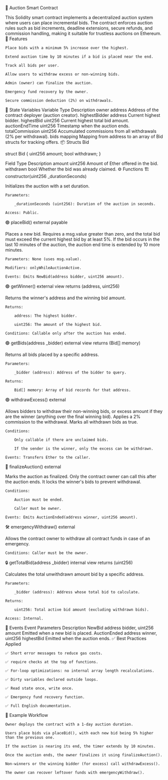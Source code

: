 🧾 Auction Smart Contract

This Solidity smart contract implements a decentralized auction system where users can place incremental bids. The contract enforces auction rules such as bid increments, deadline extensions, secure refunds, and commission handling, making it suitable for trustless auctions on Ethereum.
📌 Features

    Place bids with a minimum 5% increase over the highest.

    Extend auction time by 10 minutes if a bid is placed near the end.

    Track all bids per user.

    Allow users to withdraw excess or non-winning bids.

    Admin (owner) can finalize the auction.

    Emergency fund recovery by the owner.

    Secure commission deduction (2%) on withdrawals.

🧱 State Variables
Variable	Type	Description
owner	address	Address of the contract deployer (auction creator).
highestBidder	address	Current highest bidder.
highestBid	uint256	Current highest total bid amount.
auctionEndTime	uint256	Timestamp when the auction ends.
totalCommission	uint256	Accumulated commissions from all withdrawals (2% per withdrawal).
bids	mapping	Mapping from address to an array of Bid structs for tracking offers.
📦 Structs
Bid

struct Bid {
    uint256 amount;
    bool withdrawn;
}

Field	Type	Description
amount	uint256	Amount of Ether offered in the bid.
withdrawn	bool	Whether the bid was already claimed.
⚙️ Functions
🏗️ constructor(uint256 _durationSeconds)

Initializes the auction with a set duration.

    Parameters:

        _durationSeconds (uint256): Duration of the auction in seconds.

    Access: Public.

🟢 placeBid() external payable

Places a new bid. Requires a msg.value greater than zero, and the total bid must exceed the current highest bid by at least 5%. If the bid occurs in the last 10 minutes of the auction, the auction end time is extended by 10 more minutes.

    Parameters: None (uses msg.value).

    Modifiers: onlyWhileAuctionActive.

    Events: Emits NewBid(address bidder, uint256 amount).

🟢 getWinner() external view returns (address, uint256)

Returns the winner's address and the winning bid amount.

    Returns:

        address: The highest bidder.

        uint256: The amount of the highest bid.

    Conditions: Callable only after the auction has ended.

🟢 getBids(address _bidder) external view returns (Bid[] memory)

Returns all bids placed by a specific address.

    Parameters:

        _bidder (address): Address of the bidder to query.

    Returns:

        Bid[] memory: Array of bid records for that address.

🟢 withdrawExcess() external

Allows bidders to withdraw their non-winning bids, or excess amount if they are the winner (anything over the final winning bid). Applies a 2% commission to the withdrawal. Marks all withdrawn bids as true.

    Conditions:

        Only callable if there are unclaimed bids.

        If the sender is the winner, only the excess can be withdrawn.

    Events: Transfers Ether to the caller.

🛑 finalizeAuction() external

Marks the auction as finalized. Only the contract owner can call this after the auction ends. It locks the winner's bids to prevent withdrawal.

    Conditions:

        Auction must be ended.

        Caller must be owner.

    Events: Emits AuctionEnded(address winner, uint256 amount).

🛠️ emergencyWithdraw() external

Allows the contract owner to withdraw all contract funds in case of an emergency.

    Conditions: Caller must be the owner.

🔒 getTotalBid(address _bidder) internal view returns (uint256)

Calculates the total unwithdrawn amount bid by a specific address.

    Parameters:

        _bidder (address): Address whose total bid to calculate.

    Returns:

        uint256: Total active bid amount (excluding withdrawn bids).

    Access: Internal.

📢 Events
Event	Parameters	Description
NewBid	address bidder, uint256 amount	Emitted when a new bid is placed.
AuctionEnded	address winner, uint256 highestBid	Emitted when the auction ends.
✅ Best Practices Applied

    ✅ Short error messages to reduce gas costs.

    ✅ require checks at the top of functions.

    ✅ For-loop optimizations: no internal array length recalculations.

    ✅ Dirty variables declared outside loops.

    ✅ Read state once, write once.

    ✅ Emergency fund recovery function.

    ✅ Full English documentation.

🧪 Example Workflow

    Owner deploys the contract with a 1-day auction duration.

    Users place bids via placeBid(), with each new bid being 5% higher than the previous one.

    If the auction is nearing its end, the timer extends by 10 minutes.

    Once the auction ends, the owner finalizes it using finalizeAuction().

    Non-winners or the winning bidder (for excess) call withdrawExcess().

    The owner can recover leftover funds with emergencyWithdraw().